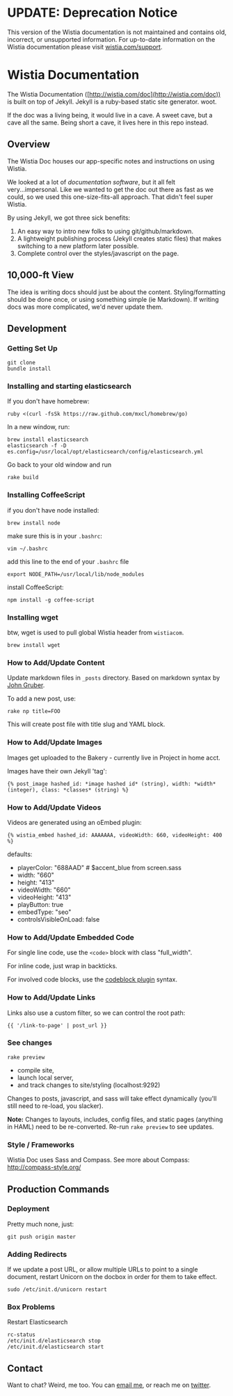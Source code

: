 UPDATE: Deprecation Notice
==========================

This version of the Wistia documentation is not maintained and contains old, incorrect, or unsupported information. For up-to-date information on the Wistia documentation please visit [wistia.com/support](https://www.wistia.com/support).

Wistia Documentation
====================

The Wistia Documentation ([http://wistia.com/doc](http://wistia.com/doc)) is built on top of Jekyll.
Jekyll is a ruby-based static site generator. woot.

If the doc was a living being, it would live in a cave. A sweet cave, but a cave all the same.
Being short a cave, it lives here in this repo instead.

Overview
--------

The Wistia Doc houses our app-specific notes and instructions on using Wistia. 

We looked at a lot of *documentation software*, but it all felt
very...impersonal. Like we wanted to get the doc out there as fast as we could,
so we used this one-size-fits-all approach. That didn't feel super Wistia.

By using Jekyll, we got three sick benefits:

  1. An easy way to intro new folks to using git/github/markdown.
  2. A lightweight publishing process (Jekyll creates static files) that makes
     switching to a new platform later possible.
  3. Complete control over the styles/javascript on the page.

10,000-ft View
--------------

The idea is writing docs should just be about the content. Styling/formatting
should be done once, or using something simple (ie Markdown). If writing docs
was more complicated, we'd never update them.

Development
-----------

### Getting Set Up

    git clone
    bundle install


### Installing and starting elasticsearch

If you don't have homebrew:

    ruby <(curl -fsSk https://raw.github.com/mxcl/homebrew/go)

In a new window, run:

    brew install elasticsearch
    elasticsearch -f -D es.config=/usr/local/opt/elasticsearch/config/elasticsearch.yml


Go back to your old window and run

    rake build

### Installing CoffeeScript


if you don't have node installed:

    brew install node 

make sure this is in your `.bashrc`:

    vim ~/.bashrc

add this line to the end of your `.bashrc` file

    export NODE_PATH=/usr/local/lib/node_modules

install CoffeeScript:

    npm install -g coffee-script

### Installing wget

btw, wget is used to pull global Wistia header from `wistiacom`.

    brew install wget

### How to Add/Update Content

Update markdown files in `_posts` directory. Based on markdown syntax by 
[John Gruber](http://daringfireball.net/projects/markdown/).

To add a new post, use:

    rake np title=FOO

This will create post file with title slug and YAML block.

### How to Add/Update Images

Images get uploaded to the Bakery - currently live in Project in home acct.

Images have their own Jekyll 'tag':

    {% post_image hashed_id: *image hashed id* (string), width: *width* (integer), class: *classes* (string) %}

### How to Add/Update Videos

Videos are generated using an oEmbed plugin:

    {% wistia_embed hashed_id: AAAAAAA, videoWidth: 660, videoHeight: 400 %}

defaults: 

* playerColor: "688AAD" # $accent_blue from screen.sass
* width: "660"
* height: "413"
* videoWidth: "660"
* videoHeight: "413"
* playButton: true
* embedType: "seo"
* controlsVisibleOnLoad: false

### How to Add/Update Embedded Code 

For single line code, use the `<code>` block with class "full_width".

For inline code, just wrap in backticks.

For involved code blocks, use the [codeblock plugin](https://raw.github.com/freerobby/blog/master/source/_posts/2013-01-26-remove-merged-branches-from-git.markdown) syntax.

### How to Add/Update Links

Links also use a custom filter, so we can control the root path:

    {{ '/link-to-page' | post_url }}

### See changes

    rake preview

* compile site,
* launch local server,
* and track changes to site/styling (localhost:9292)

Changes to posts, javascript, and sass will take effect dynamically 
(you'll still need to re-load, you slacker).

**Note:** Changes to layouts, includes, config files, and static pages 
(anything in HAML) need to be re-converted. Re-run `rake preview` to see updates.

### Style / Frameworks

Wistia Doc uses Sass and Compass. See more about Compass: http://compass-style.org/

Production Commands
-------------------

### Deployment

Pretty much none, just:

    git push origin master

### Adding Redirects

If we update a post URL, or allow multiple URLs to point to a single document, restart Unicorn on the docbox in order for them to take effect.

    sudo /etc/init.d/unicorn restart

### Box Problems

Restart Elasticsearch
  
    rc-status
    /etc/init.d/elasticsearch stop
    /etc/init.d/elasticsearch start

Contact
-------

Want to chat? Weird, me too. You can [email me](mailto:jeff@wistia.com), or 
reach me on [twitter](http://twitter.com/jeffvincent).
